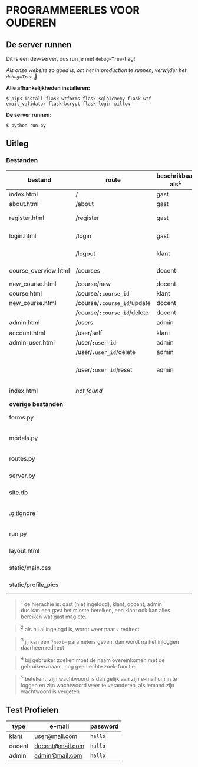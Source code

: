 # PROGRAMMEERLES VOOR OUDEREN

## De server runnen

Dit is een dev-server, dus run je met `debug=True`-flag!

*Als onze website zo goed is, om het in production te runnen, verwijder het `debug=True` :beers:*

**Alle afhankelijkheden installeren:**
```
$ pip3 install flask wtforms flask_sqlalchemy flask-wtf email_validator flask-bcrypt flask-login pillow
```

**De server runnen:**
```
$ python run.py
```


## Uitleg

### Bestanden

| bestand               | route                       | beschrikbaar als<sup>1</sup> | beschrijving                                           |
|-----------------------|-----------------------------|------------------------------|--------------------------------------------------------|
| index.html            | /                           | gast                         | home-pagina                                            |
| about.html            | /about                      | gast                         | over ons                                               |
| register.html         | /register                   | gast                         | registeren van een gebruiker<sup>2</sup>               |
| login.html            | /login                      | gast                         | inloggen van een gebruiker<sup>2,3</sup>               |
|                       | /logout                     | klant                        | uitloggen van een gebruiker                            |
| course_overview.html  | /courses                    | docent                       | lessen bewerken/verwijderen                            |
| new_course.html       | /course/new                 | docent                       | nieuwe les aanmaken                                    |
| course.html           | /course/`:course_id`        | klant                        | les informatie                                         |
| new_course.html       | /course/`:course_id`/update | docent                       | les instellingen                                       |
|                       | /course/`:course_id`/delete | docent                       | les verwijderen                                        |
| admin.html            | /users                      | admin                        | gebruiker overzicht<sup>4</sup>                        |
| account.html          | /user/self                  | klant                        | profiel instellingen                                   |
| admin_user.html       | /user/`:user_id`            | admin                        | gebruiker instellingen                                 |
|                       | /user/`:user_id`/delete     | admin                        | gebruiker verwijderen                                  |
|                       | /user/`:user_id`/reset      | admin                        | gebruikers wachtwoord terugzetten<sup>5</sup>          |
| index.html            | *not found*                 |                              | 404 page not found handler                             |
| **overige bestanden** |                             |                              |                                                        |
| forms.py              |                             |                              | alle forms voor de websites                            |
| models.py             |                             |                              | alle database structs, om alle tabellen te beschrijven |
| routes.py             |                             |                              | alle routen en endpoints                               |
| server.py             |                             |                              | de server initialatie, database etc.                   |
| site.db               |                             |                              | hoofd-database voor users, courses etc.                |
| .gitignore            |                             |                              | om git te stoppen, \__pycache__ mee up te laden        |
| run.py                |                             |                              | om de server te runnen                                 |
| layout.html           |                             |                              | de basis layout voor alle routen                       |
| static/main.css       |                             |                              | de basis stylesheet voor alle routen                   |
| static/profile_pics   |                             |                              | map met alle profielfoto's                             |

> <sup>1</sup> de hierachie is: gast (niet ingelogd), klant, docent, admin<br>
> dus kan een gast het minste bereiken, een klant ook kan alles bereiken wat gast mag etc.

> <sup>2</sup> als hij al ingelogd is, wordt weer naar `/` redirect

> <sup>3</sup> jij kan een `?next=` parameters geven, dan wordt na het inloggen daarheen redirect

> <sup>4</sup> bij gebruiker zoeken moet de naam overeinkomen met de gebruikers naam, nog geen echte zoek-functie

> <sup>5</sup> betekent: zijn wachtwoord is dan gelijk aan zijn e-mail om in te loggen en zijn wachtwoord weer te veranderen, als iemand zijn wachtwoord is vergeten


## Test Profielen

| type    | e-mail            | password |
|---------|-------------------|----------|
| klant   | user@mail.com     | `hallo`  |
| docent  | docent@mail.com   | `hallo`  |
| admin   | admin@mail.com    | `hallo`  |
